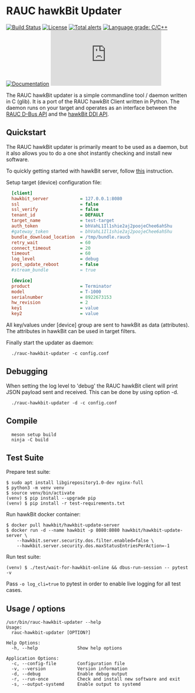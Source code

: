 RAUC hawkBit Updater
====================

[![Build Status](https://github.com/rauc/rauc-hawkbit-updater/workflows/tests/badge.svg)](https://github.com/rauc/rauc-hawkbit-updater/actions)
[![License](https://img.shields.io/badge/license-LGPLv2.1-blue.svg)](https://raw.githubusercontent.com/rauc/rauc-hawkbit-updater/master/LICENSE)
[![Total alerts](https://img.shields.io/lgtm/alerts/g/rauc/rauc-hawkbit-updater.svg?logo=lgtm&logoWidth=18)](https://lgtm.com/projects/g/rauc/rauc-hawkbit-updater/alerts/)
[![Language grade: C/C++](https://img.shields.io/lgtm/grade/cpp/g/rauc/rauc-hawkbit-updater.svg?logo=lgtm&logoWidth=18)](https://lgtm.com/projects/g/rauc/rauc-hawkbit-updater/context:cpp)
[![Documentation](https://readthedocs.org/projects/rauc-hawkbit-updater/badge/?version=latest)](https://rauc-hawkbit-updater.readthedocs.io/en/latest/?badge=latest)
[![Matrix](https://img.shields.io/matrix/rauc:matrix.org?label=matrix%20chat)](https://app.element.io/#/room/#rauc:matrix.org)

The RAUC hawkBit updater is a simple commandline tool / daemon written in C (glib).
It is a port of the RAUC hawkBit Client written in Python.
The daemon runs on your target and operates as an interface between the
[RAUC D-Bus API](https://github.com/rauc/rauc)
and the [hawkBit DDI API](https://github.com/eclipse/hawkbit).

Quickstart
----------

The RAUC hawkBit updater is primarily meant to be used as a daemon,
but it also allows you to do a one shot instantly checking and install
new software.

To quickly getting started with hawkBit server, follow
[this](https://github.com/eclipse/hawkbit#getting-started)
instruction.

Setup target (device) configuration file:

```ini
  [client]
  hawkbit_server            = 127.0.0.1:8080
  ssl                       = false
  ssl_verify                = false
  tenant_id                 = DEFAULT
  target_name               = test-target
  auth_token                = bhVahL1Il1shie2aj2poojeChee6ahShu
  #gateway_token            = bhVahL1Il1shie2aj2poojeChee6ahShu
  bundle_download_location  = /tmp/bundle.raucb
  retry_wait                = 60
  connect_timeout           = 20
  timeout                   = 60
  log_level                 = debug
  post_update_reboot        = false
  #stream_bundle            = true

  [device]
  product                   = Terminator
  model                     = T-1000
  serialnumber              = 8922673153
  hw_revision               = 2
  key1                      = value
  key2                      = value
```

All key/values under [device] group are sent to hawkBit as data (attributes).
The attributes in hawkBit can be used in target filters.

Finally start the updater as daemon:

```shell
  ./rauc-hawkbit-updater -c config.conf
```


Debugging
---------

When setting the log level to 'debug' the RAUC hawkBit client will print
JSON payload sent and received. This can be done by using option -d.

```shell
  ./rauc-hawkbit-updater -d -c config.conf
```


Compile
-------

```shell
  meson setup build
  ninja -C build
```

Test Suite
----------

Prepare test suite:

```shell
$ sudo apt install libgirepository1.0-dev nginx-full
$ python3 -m venv venv
$ source venv/bin/activate
(venv) $ pip install --upgrade pip
(venv) $ pip install -r test-requirements.txt
```

Run hawkBit docker container:

```shell
$ docker pull hawkbit/hawkbit-update-server
$ docker run -d --name hawkbit -p 8080:8080 hawkbit/hawkbit-update-server \
    --hawkbit.server.security.dos.filter.enabled=false \
    --hawkbit.server.security.dos.maxStatusEntriesPerAction=-1
```

Run test suite:

```shell
(venv) $ ./test/wait-for-hawkbit-online && dbus-run-session -- pytest -v
```

Pass `-o log_cli=true` to pytest in order to enable live logging for all test cases.

Usage / options
---------------

```shell
/usr/bin/rauc-hawkbit-updater --help
Usage:
  rauc-hawkbit-updater [OPTION?]

Help Options:
  -h, --help               Show help options

Application Options:
  -c, --config-file        Configuration file
  -v, --version            Version information
  -d, --debug              Enable debug output
  -r, --run-once           Check and install new software and exit
  -s, --output-systemd     Enable output to systemd
```
